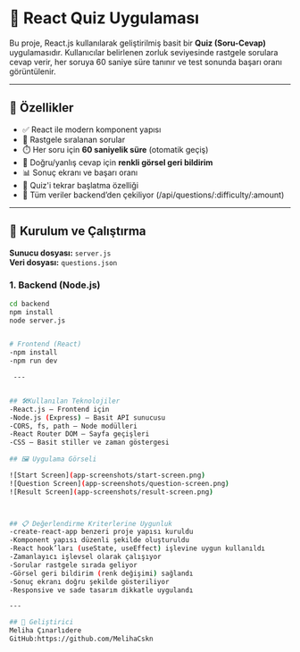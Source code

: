 # 🧠 React Quiz Uygulaması

Bu proje, React.js kullanılarak geliştirilmiş basit bir **Quiz (Soru-Cevap)** uygulamasıdır. Kullanıcılar belirlenen zorluk seviyesinde rastgele sorulara cevap verir, her soruya 60 saniye süre tanınır ve test sonunda başarı oranı görüntülenir.

---

## 📌 Özellikler

- ✅ React ile modern komponent yapısı
- 🎯 Rastgele sıralanan sorular
- ⏱️ Her soru için **60 saniyelik süre** (otomatik geçiş)
- 🎨 Doğru/yanlış cevap için **renkli görsel geri bildirim**
- 📊 Sonuç ekranı ve başarı oranı
- 🔁 Quiz'i tekrar başlatma özelliği
- 📌 Tüm veriler backend’den çekiliyor (/api/questions/:difficulty/:amount)

---

## 🚀 Kurulum ve Çalıştırma

**Sunucu dosyası:** `server.js`  
**Veri dosyası:** `questions.json`

### 1. Backend (Node.js)
```bash
cd backend
npm install
node server.js


# Frontend (React)
-npm install
-npm run dev

 ---  


## 🛠️Kullanılan Teknolojiler
-React.js – Frontend için
-Node.js (Express) – Basit API sunucusu
-CORS, fs, path – Node modülleri
-React Router DOM – Sayfa geçişleri
-CSS – Basit stiller ve zaman göstergesi
 
## 🖼️ Uygulama Görseli

![Start Screen](app-screenshots/start-screen.png)
![Question Screen](app-screenshots/question-screen.png)
![Result Screen](app-screenshots/result-screen.png)



## 📋 Değerlendirme Kriterlerine Uygunluk
-create-react-app benzeri proje yapısı kuruldu
-Komponent yapısı düzenli şekilde oluşturuldu
-React hook’ları (useState, useEffect) işlevine uygun kullanıldı
-Zamanlayıcı işlevsel olarak çalışıyor
-Sorular rastgele sırada geliyor
-Görsel geri bildirim (renk değişimi) sağlandı
-Sonuç ekranı doğru şekilde gösteriliyor
-Responsive ve sade tasarım dikkatle uygulandı

---

## 👤 Geliştirici
Meliha Çınarlıdere
GitHub:https://github.com/MelihaCskn
